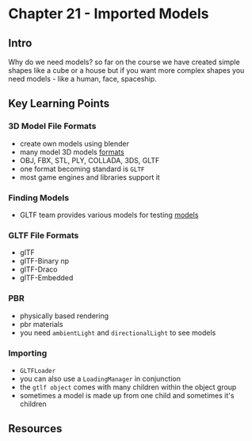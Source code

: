 # Chapter 21 - Imported Models 

## Intro 
Why do we need models? so far on the course we have created simple shapes like a cube or a house but if you want more complex shapes you need models - like a human, face, spaceship. 

## Key Learning Points 

### 3D Model File Formats 
- create own models using blender 
- many model 3D models [formats](https://en.wikipedia.org/wiki/List_of_file_formats#3D_graphics)
- OBJ, FBX, STL, PLY, COLLADA, 3DS, GLTF
- one format becoming standard is `GLTF`
- most game engines and libraries support it 

### Finding Models 
- GLTF team provides various models for testing [models](https://github.com/KhronosGroup/glTF-Sample-Models)

### GLTF File Formats 
- glTF 
- glTF-Binary np
- glTF-Draco 
- glTF-Embedded

### PBR
- physically based rendering 
- pbr materials 
- you need `ambientLight` and `directionalLight` to see models

### Importing 
- `GLTFLoader`
- you can also use a `LoadingManager` in conjunction
- the `gtlf object` comes with many children within the object group 
- sometimes a model is made up from one child and sometimes it's children 

## Resources 